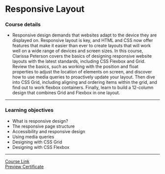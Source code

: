 # Responsive Layout
### Course details
- Responsive design demands that websites adapt to the device they are displayed on. Responsive layout is key, and HTML and CSS now offer features that make it easier than ever to create layouts that will work well on a wide range of devices and screen sizes. In this course, Clarissa Peterson covers the basics of designing responsive website layouts with the latest standards, including CSS Flexbox and Grid. Review the basics, such as working with the position and float properties to adjust the location of elements on screen, and discover how to use media queries to proactively update your layout. Then dive into CSS Grid, including aligning and ordering items within the grid, and find out to work flexbox containers. Finally, learn to build a 12-column design that combines Grid and Flexbox in one layout.
---
### Learning objectives
- What is responsive design?
- The responsive page structure
- Accessibility and responsive design
- Using media queries
- Designing with CSS Grid
- Designing with CSS Flexbox
-------------------------------
[Course Link](https://www.linkedin.com/learning/responsive-layout/go-cross-platform-with-responsive-design?autoplay=true)
<br>[Preview Certificate]()
